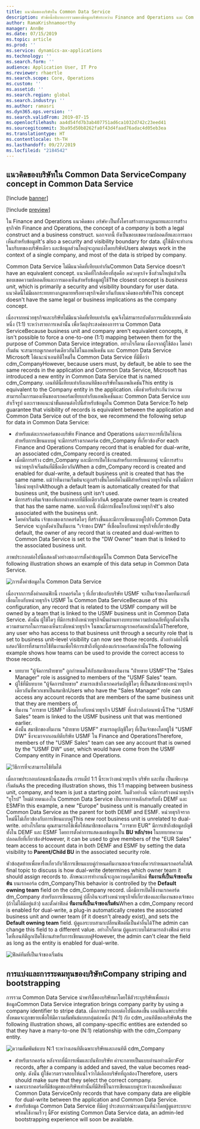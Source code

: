 ```yaml
---
title: แนวคิดของบริษัทใน Common Data Service
description: หัวข้อนี้อธิบายการรวมของข้อมูลบริษัทระหว่าง Finance and Operations และ Common Data Service
author: RamaKrishnamoorthy
manager: AnnBe
ms.date: 07/15/2019
ms.topic: article
ms.prod: ''
ms.service: dynamics-ax-applications
ms.technology: ''
ms.search.form: ''
audience: Application User, IT Pro
ms.reviewer: rhaertle
ms.search.scope: Core, Operations
ms.custom: ''
ms.assetid: ''
ms.search.region: global
ms.search.industry: ''
ms.author: ramasri
ms.dyn365.ops.version: ''
ms.search.validFrom: 2019-07-15
ms.openlocfilehash: aa4d54fd7b3ab407751ad6ca1032d742c23eed41
ms.sourcegitcommit: 3ba95d50b8262fa0f43d4faad76adac4d05eb3ea
ms.translationtype: HT
ms.contentlocale: th-TH
ms.lasthandoff: 09/27/2019
ms.locfileid: "2184542"
---
```

## <a name="company-concept-in-common-data-service"></a><span data-ttu-id="fcfff-103">แนวคิดของบริษัทใน Common Data Service</span><span class="sxs-lookup"><span data-stu-id="fcfff-103">Company concept in Common Data Service</span></span>

[!include [banner](../includes/banner.md)]

[!include [preview](../includes/preview-banner.md)]

<span data-ttu-id="fcfff-104">ใน Finance and Operations แนวคิดของ *บริษัท* เป็นทั้งโครงสร้างทางกฎหมายและการสร้างธุรกิจ</span><span class="sxs-lookup"><span data-stu-id="fcfff-104">In Finance and Operations, the concept of a *company* is both a legal construct and a business construct.</span></span> <span data-ttu-id="fcfff-105">นอกจากนี้ ยังเป็นขอบเขตความปลอดภัยและการมองเห็นสำหรับข้อมูล</span><span class="sxs-lookup"><span data-stu-id="fcfff-105">It's also a security and visibility boundary for data.</span></span> <span data-ttu-id="fcfff-106">ผู้ใช้มักจะทำงานในบริบทของบริษัทเดียว และข้อมูลส่วนใหญ่จะถูกแบ่งโดยบริษัท</span><span class="sxs-lookup"><span data-stu-id="fcfff-106">Users always work in the context of a single company, and most of the data is striped by company.</span></span>

<span data-ttu-id="fcfff-107">Common Data Service ไม่มีแนวคิดที่เทียบเท่ากัน</span><span class="sxs-lookup"><span data-stu-id="fcfff-107">Common Data Service doesn't have an equivalent concept.</span></span> <span data-ttu-id="fcfff-108">แนวคิดที่ใกล้เคียงที่สุดคือ *หน่วยธุรกิจ* ซึ่งส่วนใหญ่แล้วเป็นขอบเขตความปลอดภัยและการมองเห็นสำหรับข้อมูลผู้ใช้</span><span class="sxs-lookup"><span data-stu-id="fcfff-108">The closest concept is *business unit*, which is primarily a security and visibility boundary for user data.</span></span> <span data-ttu-id="fcfff-109">แนวคิดนี้ไม่มีผลกระทบทางกฎหมายหรือทางธุรกิจเดียวกันกับแนวคิดของบริษัท</span><span class="sxs-lookup"><span data-stu-id="fcfff-109">This concept doesn't have the same legal or business implications as the company concept.</span></span>

<span data-ttu-id="fcfff-110">เนื่องจากหน่วยธุรกิจและบริษัทไม่มีแนวคิดที่เทียบเท่ากัน คุณจึงไม่สามารถบังคับการแม็ปแบบหนึ่งต่อหนึ่ง (1:1) ระหว่างรายการเหล่านั้น เพื่อวัตถุประสงค์ของการรวม Common Data Service</span><span class="sxs-lookup"><span data-stu-id="fcfff-110">Because business unit and company aren't equivalent concepts, it isn't possible to force a one-to-one (1:1) mapping between them for the purpose of Common Data Service integration.</span></span> <span data-ttu-id="fcfff-111">อย่างไรก็ตาม เนื่องจากผู้ใช้ต้อง โดยค่าเริ่มต้น จะสามารถดูเรกคอร์ดเดียวกันได้ในแอพลิเคชัน และ Common Data Service Microsoft ได้แนะนำเอนทิตีใหม่ใน Common Data Service ที่มีชื่อว่า cdm\_Company</span><span class="sxs-lookup"><span data-stu-id="fcfff-111">However, because users must, by default, be able to see the same records in the application and Common Data Service, Microsoft has introduced a new entity in Common Data Service that is named cdm\_Company.</span></span> <span data-ttu-id="fcfff-112">เอนทิตีนี้เทียบเท่ากับเอนทิตีของบริษัทในแอพลิเคชัน</span><span class="sxs-lookup"><span data-stu-id="fcfff-112">This entity is equivalent to the Company entity in the application.</span></span> <span data-ttu-id="fcfff-113">เพื่อช่วยรับประกันว่าความสามารถในการมองเห็นของเรกคอร์ดเทียบเท่ากับแอพลิเคชั่นและ Common Data Service แบบสำเร็จรูป และเราขอแนะนำขั้นตอนต่อไปนี้สำหรับข้อมูลใน Common Data Service:</span><span class="sxs-lookup"><span data-stu-id="fcfff-113">To help guarantee that visibility of records is equivalent between the application and Common Data Service out of the box, we recommend the following setup for data in Common Data Service:</span></span>

+ <span data-ttu-id="fcfff-114">สำหรับแต่ละเรกคอร์ดของบริษัท Finance and Operations แต่ละรายการที่เปิดใช้งานสำหรับการเขียนแบบคู่ จะมีการสร้างเรกคอร์ด cdm\_Company ที่เกี่ยวข้อง</span><span class="sxs-lookup"><span data-stu-id="fcfff-114">For each Finance and Operations Company record that is enabled for dual-write, an associated cdm\_Company record is created.</span></span>
+ <span data-ttu-id="fcfff-115">เมื่อมีการสร้าง cdm\_Company และมีการเปิดใช้งานสำหรับการเขียนแบบคู่ จะมีการสร้างหน่วยธุรกิจเริ่มต้นที่มีชื่อเดียวกัน</span><span class="sxs-lookup"><span data-stu-id="fcfff-115">When a cdm\_Company record is created and enabled for dual-write, a default business unit is created that has the same name.</span></span> <span data-ttu-id="fcfff-116">แม้ว่าทีมงานเริ่มต้นจะถูกสร้างขึ้นโดยอัตโนมัติสำหรับหน่วยธุรกิจนั้น แต่ไม่มีการใช้หน่วยธุรกิจ</span><span class="sxs-lookup"><span data-stu-id="fcfff-116">Although a default team is automatically created for that business unit, the business unit isn't used.</span></span>
+ <span data-ttu-id="fcfff-117">มีการสร้างทีมเจ้าของที่แยกต่างหากที่มีชื่อเดียวกัน</span><span class="sxs-lookup"><span data-stu-id="fcfff-117">A separate owner team is created that has the same name.</span></span> <span data-ttu-id="fcfff-118">นอกจากนี้ ยังมีการเชื่อมโยงกับหน่วยธุรกิจ</span><span class="sxs-lookup"><span data-stu-id="fcfff-118">It's also associated with the business unit.</span></span>
+ <span data-ttu-id="fcfff-119">โดยค่าเริ่มต้น เจ้าของของเรกคอร์ดใดๆ ที่สร้างขึ้นและมีการเขียนแบบคู่ไปยัง Common Data Service จะถูกตั้งค่าเป็นทีมงาน "เจ้าของ DW" ที่เชื่อมโยงกับหน่วยธุรกิจที่เกี่ยวข้อง</span><span class="sxs-lookup"><span data-stu-id="fcfff-119">By default, the owner of any record that is created and dual-written to Common Data Service is set to the "DW Owner" team that is linked to the associated business unit.</span></span>

<span data-ttu-id="fcfff-120">ภาพประกอบต่อไปนี้แสดงตัวอย่างของการตั้งค่าข้อมูลนี้ใน Common Data Service</span><span class="sxs-lookup"><span data-stu-id="fcfff-120">The following illustration shows an example of this data setup in Common Data Service.</span></span>

![การตั้งค่าข้อมูลใน Common Data Service](media/dual-write-company-1.png)

<span data-ttu-id="fcfff-122">เนื่องจากการตั้งค่าคอนฟิกนี้ เรกคอร์ดใด ๆ ที่เกี่ยวข้องกับบริษัท USMF จะเป็นเจ้าของโดยทีมงานที่เชื่อมโยงกับหน่วยธุรกิจ USMF ใน Common Data Service</span><span class="sxs-lookup"><span data-stu-id="fcfff-122">Because of this configuration, any record that is related to the USMF company will be owned by a team that is linked to the USMF business unit in Common Data Service.</span></span> <span data-ttu-id="fcfff-123">ดังนั้น ผู้ใช้ใดๆ ที่มีการเข้าถึงหน่วยธุรกิจนั้นผ่านทางบทบาทความปลอดภัยที่ถูกตั้งค่าเป็นความสามารถในการมองเห็นระดับหน่วยธุรกิจ ในขณะนี้สามารถดูเรกคอร์ดเหล่านั้นได้</span><span class="sxs-lookup"><span data-stu-id="fcfff-123">Therefore, any user who has access to that business unit through a security role that is set to business unit–level visibility can now see those records.</span></span> <span data-ttu-id="fcfff-124">ตัวอย่างต่อไปนี้แสดงวิธีการที่สามารถใช้ทีมงานเพื่อให้การเข้าถึงที่ถูกต้องแก่เรกคอร์ดเหล่านั้น</span><span class="sxs-lookup"><span data-stu-id="fcfff-124">The following example shows how teams can be used to provide the correct access to those records.</span></span>

+ <span data-ttu-id="fcfff-125">บทบาท "ผู้จัดการฝ่ายขาย" ถูกกำหนดให้กับสมาชิกของทีมงาน "ฝ่ายขาย USMF"</span><span class="sxs-lookup"><span data-stu-id="fcfff-125">The "Sales Manager" role is assigned to members of the "USMF Sales" team.</span></span>
+ <span data-ttu-id="fcfff-126">ผู้ใช้ที่มีบทบาท "ผู้จัดการฝ่ายขาย" สามารถเข้าถึงเรกคอร์ดบัญชีใดๆ ที่เป็นสมาชิกของหน่วยธุรกิจเดียวกันที่พวกเขาเป็นสมาชิก</span><span class="sxs-lookup"><span data-stu-id="fcfff-126">Users who have the "Sales Manager" role can access any account records that are members of the same business unit that they are members of.</span></span>
+ <span data-ttu-id="fcfff-127">ทีมงาน "การขาย USMF" เชื่อมโยงกับหน่วยธุรกิจ USMF ที่กล่าวถึงก่อนหน้านี้</span><span class="sxs-lookup"><span data-stu-id="fcfff-127">The "USMF Sales" team is linked to the USMF business unit that was mentioned earlier.</span></span>
+ <span data-ttu-id="fcfff-128">ดังนั้น สมาชิกของทีมงาน "ฝ่ายขาย USMF" สามารถดูบัญชีใดๆ ที่เป็นเจ้าของโดยผู้ใช้ "USMF DW" ซึ่งจะมาจากเอนทิตีบริษัท USMF ใน Finance and Operations</span><span class="sxs-lookup"><span data-stu-id="fcfff-128">Therefore, members of the "USMF Sales" team can see any account that is owned by the "USMF DW" user, which would have come from the USMF Company entity in Finance and Operations.</span></span>

![วิธีการที่จะสามารถใช้ทีมได้](media/dual-write-company-2.png)

<span data-ttu-id="fcfff-130">เมื่อภาพประกอบก่อนหน้านี้แสดงขึ้น การแม็ป 1:1 นี้ระหว่างหน่วยธุรกิจ บริษัท และทีม เป็นเพียงจุดเริ่มต้น</span><span class="sxs-lookup"><span data-stu-id="fcfff-130">As the preceding illustration shows, this 1:1 mapping between business unit, company, and team is just a starting point.</span></span> <span data-ttu-id="fcfff-131">ในตัวอย่างนี้ จะมีการสร้างหน่วยธุรกิจ "ยุโรป" ใหม่ด้วยตนเองใน Common Data Service เป็นรายการหลักสำหรับทั้ง DEMF และ ESMF</span><span class="sxs-lookup"><span data-stu-id="fcfff-131">In this example, a new "Europe" business unit is manually created in Common Data Service as the parent for both DEMF and ESMF.</span></span> <span data-ttu-id="fcfff-132">หน่วยธุรกิจรากใหม่นี้ไม่เกี่ยวข้องกับการเขียนแบบคู่</span><span class="sxs-lookup"><span data-stu-id="fcfff-132">This new root business unit is unrelated to dual-write.</span></span> <span data-ttu-id="fcfff-133">อย่างไรก็ตาม คุณสามารถใช้เพื่อให้สมาชิกของทีมงาน "การขาย EUR" มีการเข้าถึงข้อมูลบัญชีทั้งใน DEMF และ ESMF โดยการตั้งค่าการแสดงผลข้อมูลเป็น **BU หลัก/รอง** ในบทบาทความปลอดภัยที่เกี่ยวข้อง</span><span class="sxs-lookup"><span data-stu-id="fcfff-133">However, it can be used to give members of the "EUR Sales" team access to account data in both DEMF and ESMF by setting the data visibility to **Parent/Child BU** in the associated security role.</span></span>

<span data-ttu-id="fcfff-134">หัวข้อสุดท้ายเพื่อหารือเกี่ยวกับวิธีการเขียนแบบคู่กำหนดทีมงานของเจ้าของที่ควรกำหนดเรกคอร์ดให้</span><span class="sxs-lookup"><span data-stu-id="fcfff-134">A final topic to discuss is how dual-write determines which owner team it should assign records to.</span></span> <span data-ttu-id="fcfff-135">ลักษณะการทำงานนี้จะถูกควบคุมโดยฟิลด์ **ทีมงานที่เป็นเจ้าของเริ่มต้น** บนเรกคอร์ด cdm\_Company</span><span class="sxs-lookup"><span data-stu-id="fcfff-135">This behavior is controlled by the **Default owning team** field on the cdm\_Company record.</span></span> <span data-ttu-id="fcfff-136">เมื่อมีการเปิดใช้งานเรกคอร์ด dm\_Company สำหรับการเขียนแบบคู่ ปลั๊กอินจะสร้างหน่วยธุรกิจที่เกี่ยวข้องและทีมงานของเจ้าของ (ถ้าไม่ได้มีอยู่แล้ว) และตั้งค่าฟิลด์ **ทีมงานที่เป็นเจ้าของเริ่มต้น**</span><span class="sxs-lookup"><span data-stu-id="fcfff-136">When a cdm\_Company record is enabled for dual-write, a plug-in automatically creates the associated business unit and owner team (if it doesn't already exist), and sets the **Default owning team** field.</span></span> <span data-ttu-id="fcfff-137">ผู้ดูแลระบบสามาเปลี่ยนฟิลด์นี้เป็นค่าอื่นได้</span><span class="sxs-lookup"><span data-stu-id="fcfff-137">The admin can change this field to a different value.</span></span> <span data-ttu-id="fcfff-138">อย่างไรก็ตาม ผู้ดูแลระบบไม่สามารถล้างฟิลด์ ตราบใดที่เอนทิตีถูกเปิดใช้งานสำหรับการเขียนแบบคู่</span><span class="sxs-lookup"><span data-stu-id="fcfff-138">However, the admin can't clear the field as long as the entity is enabled for dual-write.</span></span>

![ฟิลด์ทีมที่เป็นเจ้าของเริ่มต้น](media/dual-write-default-owning-team.jpg)

## <a name="company-striping-and-bootstrapping"></a><span data-ttu-id="fcfff-140">การแบ่งและการระดมทุนของบริษัท</span><span class="sxs-lookup"><span data-stu-id="fcfff-140">Company striping and bootstrapping</span></span>

<span data-ttu-id="fcfff-141">การรวม Common Data Service นำพาริตี้ของบริษัทมาโดยใช้ตัวระบุบริษัทเพื่อแบ่งข้อมูล</span><span class="sxs-lookup"><span data-stu-id="fcfff-141">Common Data Service integration brings company parity by using a company identifier to stripe data.</span></span> <span data-ttu-id="fcfff-142">เมื่อภาพประกอบต่อไปนี้แสดงขึ้น เอนทิตีเฉพาะบริษัททั้งหมดจะถูกขยายเพื่อให้มีความสัมพันธ์แบบกลุ่มต่อหนึ่ง (N:1) กับ cdm\_เอนทิตีของบริษัท</span><span class="sxs-lookup"><span data-stu-id="fcfff-142">As the following illustration shows, all company-specific entities are extended so that they have a many-to-one (N:1) relationship with the cdm\_Company entity.</span></span>

![ความสัมพันธ์แบบ N:1 ระหว่างเอนทิตีเฉพาะบริษัทและเอนทิตี cdm_Company](media/dual-write-bootstrapping.png)

+ <span data-ttu-id="fcfff-144">สำหรับเรกคอร์ด หลังจากที่มีการเพิ่มและบันทึกบริษัท ค่าจะกลายเป็นแบบอ่านอย่างเดียว</span><span class="sxs-lookup"><span data-stu-id="fcfff-144">For records, after a company is added and saved, the value becomes read-only.</span></span> <span data-ttu-id="fcfff-145">ดังนั้น ผู้ใช้ควรตรวจสอบให้แน่ใจว่าได้เลือกบริษัทที่ถูกต้อง</span><span class="sxs-lookup"><span data-stu-id="fcfff-145">Therefore, users should make sure that they select the correct company.</span></span>
+ <span data-ttu-id="fcfff-146">เฉพาะเรกคอร์ดที่มีข้อมูลของบริษัทเท่านั้นที่มีสิทธิ์ในการเขียนแบบคู่ระหว่างแอพลิเคชันและ Common Data Service</span><span class="sxs-lookup"><span data-stu-id="fcfff-146">Only records that have company data are eligible for dual-write between the application and Common Data Service.</span></span>
+ <span data-ttu-id="fcfff-147">สำหรับข้อมูล Common Data Service ที่มีอยู่ ประสบการณ์ระดมทุนที่นำโดยผู้ดูแลระบบจะพร้อมใช้งานเร็วๆ นี้</span><span class="sxs-lookup"><span data-stu-id="fcfff-147">For existing Common Data Service data, an admin-led bootstrapping experience will soon be available.</span></span>

